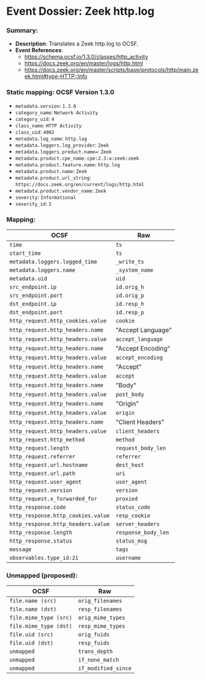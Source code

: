 # Event Dossier: Zeek http.log
### Summary:
- **Description**: Translates a Zeek http.log to OCSF. 
- **Event References**:
  - https://schema.ocsf.io/1.3.0/classes/http_activity
  - https://docs.zeek.org/en/master/logs/http.html
  - https://docs.zeek.org/en/master/scripts/base/protocols/http/main.zeek.html#type-HTTP::Info
    
 ### Static mapping: OCSF Version 1.3.0
 - `metadata.version`: `1.3.0`
 - `category_name`: `Network Activity`
 - `category_uid`: `4`
 - `class_name`: `HTTP Activity`
 - `class_uid`: `4002`
 - `metadata.log_name`: `http.log`
 - `metadata.loggers.log_provider`: `Zeek`
 - `metadata.loggers.product.name=`: `Zeek`
 - `metadata.product.cpe_name`: `cpe:2.3:a:zeek:zeek`
 - `metadata.product.feature.name`: `http.log`
 - `metadata.product.name`: `Zeek`
 - `metadata.product.url_string`: `https://docs.zeek.org/en/current/logs/http.html`
 - `metadata.product.vendor_name`: `Zeek`
 - `severity`: `Informational`
 - `severity_id`: `1`

 ### Mapping:

| OCSF                           | Raw               |
| ------------------------------ | ----------------- |
|`time`                          |`ts`               |
|`start_time`                    |`ts`               |
|`metadata.loggers.logged_time`  |`_write_ts`        |
|`metadata.loggers.name`         |`_system_name`     |
|`metadata.uid`                  |`uid`              |
|`src_endpoint.ip`               |`id.orig_h`        |
|`src_endpoint.port`             |`id.orig_p`        |
|`dst_endpoint.ip`               |`id.resp_h`        |
|`dst_endpoint.port`             |`id.resp_p`        |
|`http_request.http_cookies.value`  |`cookie`        |
|`http_request.http_headers.name`  |"Accept Language"|
|`http_request.http_headers.value` |`accept_language`|
|`http_request.http_headers.name`  |"Accept Encoding"| 
|`http_request.http_headers.value` |`accept_encoding`|
|`http_request.http_headers.name`  |"Accept"         |
|`http_request.http_headers.value` |`accept`         |
|`http_request.http_headers.name`  |"Body"           |
|`http_request.http_headers.value` |`post_body`      |
|`http_request.http_headers.name`  |"Origin"         |
|`http_request.http_headers.value` |`origin`         |
|`http_request.http_headers.name`  |"Client Headers" |
|`http_request.http_headers.value` |`client_headers` |
|`http_request.http_method`      |`method`           |
|`http_request.length`           |`request_body_len` |
|`http_request.referrer`         |`referrer`         |
|`http_request.url.hostname`     |`dest_host`        |
|`http_request.url.path`         |`uri`              |
|`http_request.user_agent`       |`user_agent`       |
|`http_request.version`          |`version`          |
|`http_request.x_forwarded_for`  |`proxied`          |
|`http_response.code`            |`status_code`      |
|`http_response.http_cookies.value` |`resp_cookie`   |
|`http_response.http_headers.value` |`server_headers`|
|`http_response.length`          |`response_body_len`|
|`http_response.status`          |`status_msg`       |
|`message`                       |`tags`             |
|`observables.type_id:21`        |`username`         |


 ### Unmapped (proposed):
 
| OCSF                     | Raw                      |
| -------------------------| -------------------------|
| `file.name (src)`        | `orig_filenames`         |
| `file.name (dst)`        | `resp_filenames`         |
| `file.mime_type (src)`   | `orig_mime_types`        |
| `file.mime_type (dst)`   | `resp_mime_types`        |
| `file.uid (src)`         | `orig_fuids`             |
| `file.uid (dst)`         | `resp_fuids`             |
| `unmapped`               | `trans_depth`            |
| `unmapped`               | `if_none_match`          |
| `unmapped`               | `if_modified_since`      |
